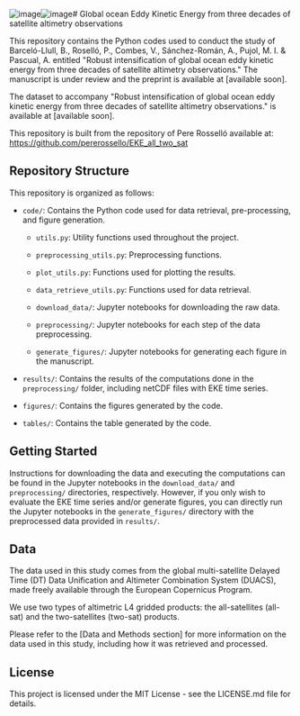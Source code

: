 ![image](https://github.com/bbarcelollull/Global_EKE_trends_from_altimetry/assets/46760038/c14c1af9-a697-4096-aa60-5592d2d0d192)![image](https://github.com/bbarcelollull/Global_EKE_trends_from_altimetry/assets/46760038/c14c1af9-a697-4096-aa60-5592d2d0d192)# Global ocean Eddy Kinetic Energy from three decades of satellite altimetry observations

This repository contains the Python codes used to conduct the study of Barceló-Llull, B., Roselló, P., Combes, V., Sánchez-Román, A., Pujol, M. I.  &amp; Pascual, A. entitled "Robust intensification of global ocean eddy kinetic energy from three decades of satellite altimetry observations." The manuscript is under review and the preprint is available at [available soon].

The dataset to accompany "Robust intensification of global ocean eddy kinetic energy from three decades of satellite altimetry observations." is available at [available soon].

This repository is built from the repository of Pere Rosselló available at: https://github.com/pererossello/EKE_all_two_sat

## Repository Structure
This repository is organized as follows:

- `code/`: Contains the Python code used for data retrieval, pre-processing, and figure generation.
  
    - `utils.py`: Utility functions used throughout the project.
    - `preprocessing_utils.py`: Preprocessing functions.
    - `plot_utils.py`: Functions used for plotting the results.
    - `data_retrieve_utils.py`: Functions used for data retrieval.
      
    - `download_data/`: Jupyter notebooks for downloading the raw data.
    - `preprocessing/`: Jupyter notebooks for each step of the data preprocessing.
    - `generate_figures/`: Jupyter notebooks for generating each figure in the manuscript.
    
- `results/`: Contains the results of the computations done in the `preprocessing/` folder, including netCDF files with EKE time series.
- `figures/`: Contains the figures generated by the code.
- `tables/`: Contains the table generated by the code.

## Getting Started
Instructions for downloading the data and executing the computations can be found in the Jupyter notebooks in the `download_data/` and `preprocessing/` directories, respectively. However, if you only wish to evaluate the EKE time series and/or generate figures, you can directly run the Jupyter notebooks in the `generate_figures/` directory with the preprocessed data provided in `results/`.

## Data
The data used in this study comes from the global multi-satellite Delayed Time (DT) Data Unification and Altimeter Combination System (DUACS), made freely available through the European Copernicus Program.

We use two types of altimetric L4 gridded products: the all-satellites (all-sat) and the two-satellites (two-sat) products.

Please refer to the [Data and Methods section] for more information on the data used in this study, including how it was retrieved and processed.

## License
This project is licensed under the MIT License - see the LICENSE.md file for details.
